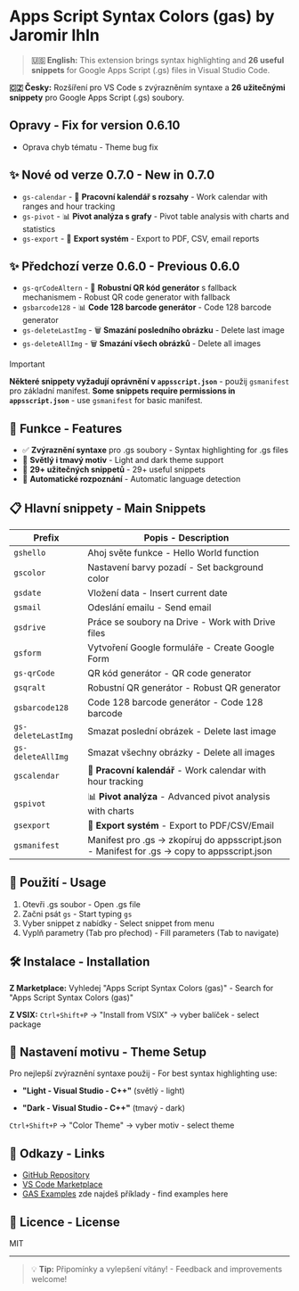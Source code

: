 # Apps Script Syntax Colors (gas) by Jaromir Ihln

> **🇺🇸 English:** This extension brings syntax highlighting and **26 useful snippets** for Google Apps Script (.gs) files in Visual Studio Code.

**🇨🇿 Česky:** Rozšíření pro VS Code s zvýrazněním syntaxe a **26 užitečnými snippety** pro Google Apps Script (.gs) soubory.

## Opravy - Fix for version 0.6.10

- Oprava chyb tématu - Theme bug fix

## ✨ Nové od verze 0.7.0 - New in 0.7.0

- `gs-calendar` - 📅 **Pracovní kalendář s rozsahy** - Work calendar with ranges and hour tracking
- `gs-pivot` - 📊 **Pivot analýza s grafy** - Pivot table analysis with charts and statistics
- `gs-export` - 💾 **Export systém** - Export to PDF, CSV, email reports

## ✨ Předchozí verze 0.6.0 - Previous 0.6.0

- `gs-qrCodeAltern` - 🔲 **Robustní QR kód generátor** s fallback mechanismem - Robust QR code generator with fallback
- `gsbarcode128` - 📊 **Code 128 barcode generátor** - Code 128 barcode generator  
- `gs-deleteLastImg` - 🗑️ **Smazání posledního obrázku** - Delete last image
- `gs-deleteAllImg` - 🗑️ **Smazání všech obrázků** - Delete all images

> [!IMPORTANT]
> **Některé snippety vyžadují oprávnění v `appsscript.json`** - použij `gsmanifest` pro základní manifest.
> **Some snippets require permissions in `appsscript.json`** - use `gsmanifest` for basic manifest.

## 🚀 Funkce - Features

- ✅ **Zvýraznění syntaxe** pro .gs soubory - Syntax highlighting for .gs files
- 🎨 **Světlý i tmavý motiv** - Light and dark theme support  
- 📝 **29+ užitečných snippetů** - 29+ useful snippets
- 🔧 **Automatické rozpoznání** - Automatic language detection

## 📋 Hlavní snippety - Main Snippets

| Prefix | Popis - Description |
|--------|-------------------|
| `gshello` | Ahoj světe funkce - Hello World function |
| `gscolor` | Nastavení barvy pozadí - Set background color |
| `gsdate` | Vložení data - Insert current date |
| `gsmail` | Odeslání emailu - Send email |
| `gsdrive` | Práce se soubory na Drive - Work with Drive files |
| `gsform` | Vytvoření Google formuláře - Create Google Form |
| `gs-qrCode` | QR kód generátor - QR code generator |
| `gsqralt` | Robustní QR generátor - Robust QR generator |
| `gsbarcode128` | Code 128 barcode generátor - Code 128 barcode |
| `gs-deleteLastImg` | Smazat poslední obrázek - Delete last image |
| `gs-deleteAllImg` | Smazat všechny obrázky - Delete all images |
| `gscalendar` | 📅 **Pracovní kalendář** - Work calendar with hour tracking |
| `gspivot` | 📊 **Pivot analýza** - Advanced pivot analysis with charts |
| `gsexport` | 💾 **Export systém** - Export to PDF/CSV/Email |
| `gsmanifest` | Manifest pro .gs → zkopíruj do appsscript.json - Manifest for .gs → copy to appsscript.json |

## 🎯 Použití - Usage

1. Otevři .gs soubor - Open .gs file
2. Začni psát `gs` - Start typing `gs`  
3. Vyber snippet z nabídky - Select snippet from menu
4. Vyplň parametry (Tab pro přechod) - Fill parameters (Tab to navigate)

## 🛠️ Instalace - Installation

**Z Marketplace:** Vyhledej "Apps Script Syntax Colors (gas)" - Search for "Apps Script Syntax Colors (gas)"

**Z VSIX:** `Ctrl+Shift+P` → "Install from VSIX" → vyber balíček - select package

## 🎨 Nastavení motivu - Theme Setup

Pro nejlepší zvýraznění syntaxe použij - For best syntax highlighting use:

- **"Light - Visual Studio - C++"** (světlý - light)

- **"Dark - Visual Studio - C++"** (tmavý - dark)

`Ctrl+Shift+P` → "Color Theme" → vyber motiv - select theme

## 🔗 Odkazy - Links

- [GitHub Repository](https://github.com/JaromirIhln/gas-code-highlighting)
- [VS Code Marketplace](https://marketplace.visualstudio.com/items?itemName=JaromrIhln.gas-syntax-highlighting)
- [GAS Examples](https://github.com/JaromirIhln/start_g_appscript) zde najdeš příklady - find examples here

## 📄 Licence - License

MIT

---

> 💡 **Tip:** Připomínky a vylepšení vítány! - Feedback and improvements welcome!
